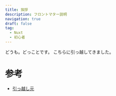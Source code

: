 ```yaml
---
title: 挨拶
description: フロントマター説明
navigation: true
draft: false
tag:
  - Nuxt
  - 初心者
---
```


どうも。どっことです。
こちらに引っ越してきました。

# 参考

- [引っ越し元](https://mkt120-dev.blogspot.com/)

